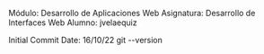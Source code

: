 Módulo: Desarrollo de Aplicaciones Web
Asignatura: Desarrollo de Interfaces Web
Alumno: jvelaequiz

Initial Commit Date: 16/10/22
git --version